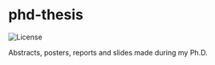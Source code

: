 # phd-thesis

<!-- badges: start -->
![License](https://img.shields.io/github/license/mcanouil/phd-thesis?style=plastic)
<!-- badges: end -->

Abstracts, posters, reports and slides made during my Ph.D.
